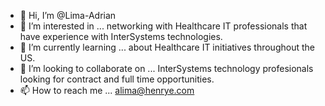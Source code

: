 - 👋 Hi, I’m @Lima-Adrian
- 👀 I’m interested in ... networking with Healthcare IT professionals that have experience with InterSystems technologies.
- 🌱 I’m currently learning ... about Healthcare IT initiatives throughout the US.
- 💞️ I’m looking to collaborate on ... InterSystems technology profesionals looking for contract and full time opportunities.
- 📫 How to reach me ... alima@henrye.com

<!---
Lima-Adrian/Lima-Adrian is a ✨ special ✨ repository because its `README.md` (this file) appears on your GitHub profile.
You can click the Preview link to take a look at your changes.
--->
